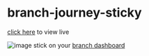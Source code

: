 # branch-journey-sticky

[click here](https://ethanneff.github.io/branch-journey-sticky) to view live

![image](http://i.imgur.com/eTHEzUp.png) stick on your [branch dashboard](https://dashboard.branch.io/web/journeys)
